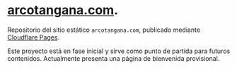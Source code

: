 # [arcotangana.com](https://arcotangana.com/).

Repositorio del sitio estático `arcotangana.com`, publicado mediante [Cloudflare Pages](https://pages.cloudflare.com/).

Este proyecto está en fase inicial y sirve como punto de partida para futuros contenidos. Actualmente presenta una página de bienvenida provisional.
